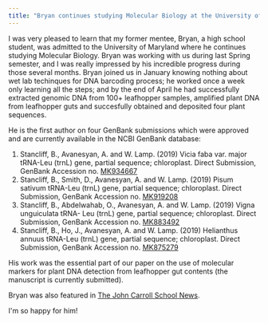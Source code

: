 ```yaml
---
title: "Bryan continues studying Molecular Biology at the University of Maryland!"
---
```


I was very pleased to learn that my former mentee, Bryan, a high school student, was admitted to the University of Maryland where he continues studying Molecular Biology. Bryan was working with us during last Spring semester, and I was really impressed by his incredible progress during those several months. <!--more-->  Bryan joined us in January knowing nothing about wet lab techinques for DNA barcoding process; he worked once a week only learning all the steps; and by the end of April he had successfully extracted genomic DNA from 100+ leafhopper samples, amplified plant DNA from leafhopper guts and succesfully obtained and deposited four plant sequences. 

He is the first author on four GenBank submissions which were approved and are currently available in the NCBI GenBank database:

1. Stancliff, B., Avanesyan, A. and W. Lamp. (2019) Vicia faba var. major tRNA-Leu (trnL) gene, partial sequence; chloroplast. Direct Submission, GenBank Accession no. [MK934667](https://www.ncbi.nlm.nih.gov/nuccore/MK934667.1) 
2. Stancliff, B., Smith, D., Avanesyan, A. and W. Lamp. (2019) Pisum sativum tRNA-Leu (trnL) gene, partial sequence; chloroplast. Direct Submission, GenBank Accession no. [MK919208](https://www.ncbi.nlm.nih.gov/nuccore/MK919208.1) 
3. Stancliff, B., Abdelwahab, O., Avanesyan, A. and W. Lamp. (2019) Vigna unguiculata tRNA- Leu (trnL) gene, partial sequence; chloroplast. Direct Submission, GenBank Accession no. [MK883492](https://www.ncbi.nlm.nih.gov/nuccore/MK883492.1) 
4. Stancliff, B., Ho, J., Avanesyan, A. and W. Lamp. (2019) Helianthus annuus tRNA-Leu (trnL) gene, partial sequence; chloroplast. Direct Submission, GenBank Accession no. [MK875279](https://www.ncbi.nlm.nih.gov/nuccore/MK875279.1)

His work was the essential part of our paper on the use of molecular markers for plant DNA detection from leafhopper gut contents (the manuscript is currently submitted).

Bryan was also featured in [The John Carroll School News](https://www.facebook.com/johncarrollschool/photos/a.549607655156223/2147147948735511/?type=3&theater). 

I'm so happy for him!